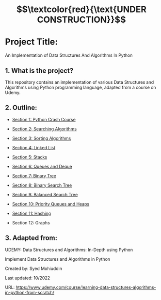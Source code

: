 # $$\textcolor{red}{\text{UNDER CONSTRUCTION}}$$

# Project Title:

An Implementation of Data Structures And Algorithms In Python

## 1. What is the project?

This repository contains an implementation of various Data Structures and Algorithms using Python programming language, 
adapted from a course on Udemy.

## 2. Outline:

- [Section 1: Python Crash Course](Section_1(Python-Crash-Course)/)

- [Section 2: Searching Algorithms](Section_2(Search-Algorithms)/)

- [Section 3: Sorting Algorithms](Section_3(Sorting-Algorithms))

- [Section 4: Linked List](Section_4(Linked_List))

- [Section 5: Stacks](Section_5(Stacks))

- [Section 6: Queues and Deque](Section_6(Queue-Deque))

- [Section 7: Binary Tree](Section_7(Binary-Trees))

- [Section 8: Binary Search Tree](Section_8(Binary-Search-Tree))

- [Section 9: Balanced Search Tree](Section_9(Balanced-Search-Tree))

- [Section 10: Priority Queues and Heaps](Section_10(Priority-Queue-Heaps))

- [Section 11: Hashing](Section_11(Hashing))

- Section 12: Graphs

## 3. Adapted from: 

UDEMY: Data Structures and Algorithms: In-Depth using Python

Implement Data Structures and Algorithms in Python

Created by: Syed Mohiuddin

Last updated: 10/2022

URL: https://www.udemy.com/course/learning-data-structures-algorithms-in-python-from-scratch/

